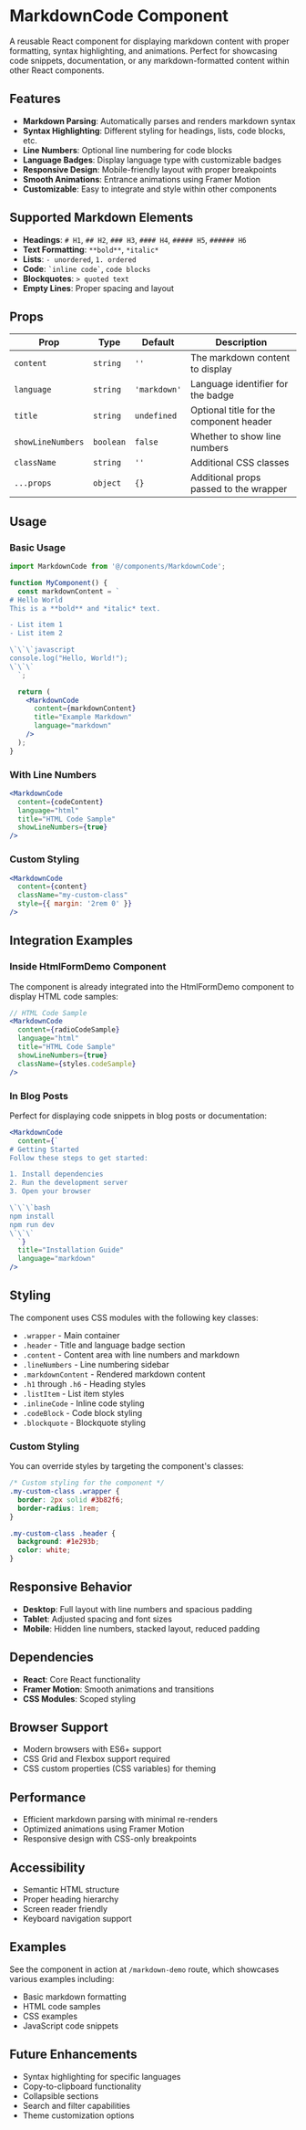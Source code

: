 # MarkdownCode Component

A reusable React component for displaying markdown content with proper formatting, syntax highlighting, and animations. Perfect for showcasing code snippets, documentation, or any markdown-formatted content within other React components.

## Features

- **Markdown Parsing**: Automatically parses and renders markdown syntax
- **Syntax Highlighting**: Different styling for headings, lists, code blocks, etc.
- **Line Numbers**: Optional line numbering for code blocks
- **Language Badges**: Display language type with customizable badges
- **Responsive Design**: Mobile-friendly layout with proper breakpoints
- **Smooth Animations**: Entrance animations using Framer Motion
- **Customizable**: Easy to integrate and style within other components

## Supported Markdown Elements

- **Headings**: `# H1`, `## H2`, `### H3`, `#### H4`, `##### H5`, `###### H6`
- **Text Formatting**: `**bold**`, `*italic*`
- **Lists**: `- unordered`, `1. ordered`
- **Code**: `` `inline code` ``, ````code blocks````
- **Blockquotes**: `> quoted text`
- **Empty Lines**: Proper spacing and layout

## Props

| Prop | Type | Default | Description |
|------|------|---------|-------------|
| `content` | `string` | `''` | The markdown content to display |
| `language` | `string` | `'markdown'` | Language identifier for the badge |
| `title` | `string` | `undefined` | Optional title for the component header |
| `showLineNumbers` | `boolean` | `false` | Whether to show line numbers |
| `className` | `string` | `''` | Additional CSS classes |
| `...props` | `object` | `{}` | Additional props passed to the wrapper |

## Usage

### Basic Usage

```jsx
import MarkdownCode from '@/components/MarkdownCode';

function MyComponent() {
  const markdownContent = `
# Hello World
This is a **bold** and *italic* text.

- List item 1
- List item 2

\`\`\`javascript
console.log("Hello, World!");
\`\`\`
  `;

  return (
    <MarkdownCode 
      content={markdownContent}
      title="Example Markdown"
      language="markdown"
    />
  );
}
```

### With Line Numbers

```jsx
<MarkdownCode 
  content={codeContent}
  language="html"
  title="HTML Code Sample"
  showLineNumbers={true}
/>
```

### Custom Styling

```jsx
<MarkdownCode 
  content={content}
  className="my-custom-class"
  style={{ margin: '2rem 0' }}
/>
```

## Integration Examples

### Inside HtmlFormDemo Component

The component is already integrated into the HtmlFormDemo component to display HTML code samples:

```jsx
// HTML Code Sample
<MarkdownCode 
  content={radioCodeSample}
  language="html"
  title="HTML Code Sample"
  showLineNumbers={true}
  className={styles.codeSample}
/>
```

### In Blog Posts

Perfect for displaying code snippets in blog posts or documentation:

```jsx
<MarkdownCode 
  content={`
# Getting Started
Follow these steps to get started:

1. Install dependencies
2. Run the development server
3. Open your browser

\`\`\`bash
npm install
npm run dev
\`\`\`
  `}
  title="Installation Guide"
  language="markdown"
/>
```

## Styling

The component uses CSS modules with the following key classes:

- `.wrapper` - Main container
- `.header` - Title and language badge section
- `.content` - Content area with line numbers and markdown
- `.lineNumbers` - Line numbering sidebar
- `.markdownContent` - Rendered markdown content
- `.h1` through `.h6` - Heading styles
- `.listItem` - List item styles
- `.inlineCode` - Inline code styling
- `.codeBlock` - Code block styling
- `.blockquote` - Blockquote styling

### Custom Styling

You can override styles by targeting the component's classes:

```css
/* Custom styling for the component */
.my-custom-class .wrapper {
  border: 2px solid #3b82f6;
  border-radius: 1rem;
}

.my-custom-class .header {
  background: #1e293b;
  color: white;
}
```

## Responsive Behavior

- **Desktop**: Full layout with line numbers and spacious padding
- **Tablet**: Adjusted spacing and font sizes
- **Mobile**: Hidden line numbers, stacked layout, reduced padding

## Dependencies

- **React**: Core React functionality
- **Framer Motion**: Smooth animations and transitions
- **CSS Modules**: Scoped styling

## Browser Support

- Modern browsers with ES6+ support
- CSS Grid and Flexbox support required
- CSS custom properties (CSS variables) for theming

## Performance

- Efficient markdown parsing with minimal re-renders
- Optimized animations using Framer Motion
- Responsive design with CSS-only breakpoints

## Accessibility

- Semantic HTML structure
- Proper heading hierarchy
- Screen reader friendly
- Keyboard navigation support

## Examples

See the component in action at `/markdown-demo` route, which showcases various examples including:

- Basic markdown formatting
- HTML code samples
- CSS examples
- JavaScript code snippets

## Future Enhancements

- Syntax highlighting for specific languages
- Copy-to-clipboard functionality
- Collapsible sections
- Search and filter capabilities
- Theme customization options
